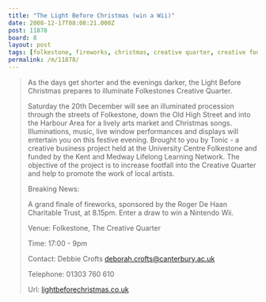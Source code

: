 ```yaml
---
title: "The Light Before Christmas (win a Wii)"
date: 2008-12-17T08:08:21.000Z
post: 11878
board: 8
layout: post
tags: [folkestone, fireworks, christmas, creative quarter, creative foundation, wii, nintendo, nintendo wii]
permalink: /m/11878/
---
```

<blockquote>As the days get shorter and the evenings darker, the Light Before Christmas prepares to illuminate Folkestones Creative Quarter.

Saturday the 20th December will see an illuminated procession through the streets of Folkestone, down the Old High Street and into the Harbour Area for a lively arts market and Christmas songs. Illuminations, music, live window performances and displays will entertain you on this festive evening. Brought to you by Tonic - a creative business project held at the University Centre Folkestone and funded by the Kent and Medway Lifelong Learning Network. The objective of the project is to increase footfall into the Creative Quarter and help to promote the work of local artists.

Breaking News:

A grand finale of fireworks, sponsored by the Roger De Haan Charitable Trust, at 8.15pm. Enter a draw to win a Nintendo Wii.

Venue: Folkestone, The Creative Quarter

Time: 17:00 - 9pm

Contact: Debbie Crofts deborah.crofts@canterbury.ac.uk

Telephone: 01303 760 610

Url: <a href="http://www.lightbeforechristmas.co.uk">lightbeforechristmas.co.uk</a></blockquote>
